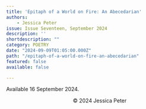 ```yaml
---
title: 'Epitaph of a World on Fire: An Abecedarian'
authors:
    - Jessica Peter
issue: Issue Seventeen, September 2024
description: ''
shortdescription: ""
category: POETRY
date: "2024-09-09T01:05:00.000Z"
path: "/epitaph-of-a-world-on-fire-an-abecedarian"
featured: false
available: false

---
```


Available 16 September 2024.


<p style="text-align: center;">© 2024 Jessica Peter</p>

